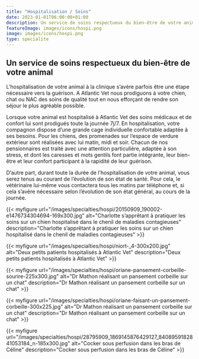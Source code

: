 ```yaml
---
title: "Hospitalisation / Soins"
date: 2023-01-01T06:00:00+01:00
description: Un service de soins respectueux du bien-être de votre animal
featureImage: images/icons/hospi.png
image: images/icons/hospi.png
type: specialite
---
```


## Un service de soins respectueux du bien-être de votre animal

 L’hospitalisation de votre animal à la clinique s’avère parfois être une étape nécessaire vers la guérison.
A Atlantic Vet nous prodiguons à votre chien, chat ou NAC des soins de qualité tout en nous efforçant de rendre son séjour le plus agréable possible.


Lorsque votre animal est hospitalisé à Atlantic Vet des soins médicaux et de confort lui sont prodigués toute la journée 7j/7. En hospitalisation, votre compagnon dispose d’une grande cage individuelle confortable adaptée à ses besoins. Pour les chiens, des promenades sur l’espace de verdure extérieur sont réalisées avec lui matin, midi et soir. Chacun de nos pensionnaires est traité avec une attention particulière, adaptée à son stress, et dont les caresses et mots gentils font partie intégrante, leur bien-être et leur confort participant à la rapidité de leur guérison.


D’autre part, durant toute la durée de l’hospitalisation de votre animal, vous serez tenus au courant de l’évolution de son état de santé. Pour cela, le vétérinaire lui-même vous contactera tous les matins par téléphone et, si cela s’avère nécessaire selon l’évolution de son état général, au cours de la journée.

{{< myfigure 
url="/images/specialties/hospi/20150909_190002-e1476734304694-169x300.jpg"
alt="Charlotte s’apprêtant à pratiquer les soins sur un chien hospitalisé dans le chenil de maladies contagieuses"
description="Charlotte s’apprêtant à pratiquer les soins sur un chien hospitalisé dans le chenil de maladies contagieuses" >}}

{{< myfigure 
url="/images/specialties/hospi/niort-_4-300x200.jpg"
alt="Deux petits patients hospitalisés à Atlantic Vet"
description="Deux petits patients hospitalisés à Atlantic Vet"   >}}

{{< myfigure 
url="/images/specialties/hospi/oriane-pansement-corbeille-sourire-225x300.jpg"
alt="Dr Mathon réalisant un pansement corbeille sur un chat"
description="Dr Mathon réalisant un pansement corbeille sur un chat"       >}}




{{< myfigure 
url="/images/specialties/hospi/oriane-faisant-un-pansement-corbeille-300x225.jpg"
alt="Dr Mathon réalisant un pansement corbeille sur un chat"
description="Dr Mathon réalisant un pansement corbeille sur un chat"   >}}

{{< myfigure 
url="/images/specialties/hospi/28795909_1869145876429127_8408959182841053184_n-185x300.jpg"
alt="Cocker sous perfusion dans les bras de Céline"
description="Cocker sous perfusion dans les bras de Céline"       >}}

